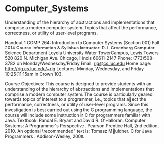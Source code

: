 Computer_Systems
================

Understanding of the hierarchy of abstractions and implementations that comprise a modern computer system. Topics that affect the performance, correctness, or utility of user-level programs. 

Handout 1
COMP 264: Introduction to Computer Systems (Section 001)
Fall 2014 Course Information & Syllabus
Instructor:
R. I. Greenberg
Computer Science Department
Loyola University
Water TowerCampus, Lewis Towers 520
820 N. Michigan Ave.
Chicago, Illinois 60611-2147
Phone:
(773)508-3782 on Monday/Wednesday/Friday
Email:
rig@cs.luc.edu
Home page:
http://rig.cs.luc.edu/~rig
Lectures:
Monday, Wednesday, and Friday 10:25{11:15am in Crown 103.

Course Objectives:
This course is designed to provide students with an understanding of the hierarchy
of abstractions and implementations that comprise a modern computer system. The course is particularly
geared towards topics of interest to a programmer, i.e., topics that aect the performance, correctness, or
utility of user-level programs. Since this investigation is best carried out using the C programming language,
the course will include some instruction in C for programmers familiar with Java.
Textbook:
Randal E. Bryant and David R. O'Halloran.
Computer Systems: A Programmer's Perspective
.
Pearson Prentice Hall, 2nd edition, 2010.
An optional \recommended" text is: Tomasz Muldner.
C for Java Programmers
. Addison-Wesley,
2000.

